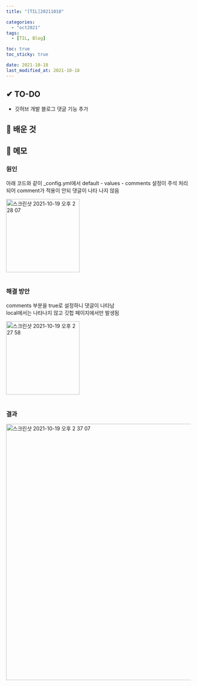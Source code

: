 ```yaml
---
title: "[TIL]20211018"

categories:
  - "oct2021"
tags:
  - [TIL, Blog]

toc: true
toc_sticky: true

date: 2021-10-18
last_modified_at: 2021-10-18
---
```


## ✔ TO-DO

- 깃허브 개발 블로그 댓글 기능 추가
## 💾 배운 것

## 📝 메모
### 원인
아래 코드와 같이 _config.yml에서 default - values - comments 설정이 주석 처리되어 comment가 적용이 안되 댓글이 나타 나지 않음

<img width="200" alt="스크린샷 2021-10-19 오후 2 28 07" src="https://user-images.githubusercontent.com/44824320/137849090-ca701cb2-f01c-43e3-aefc-196a31ccab04.png">
 
<br />
<br />

### 해결 방안
comments 부분을 true로 설정하니 댓글이 나타남   
local에서는 나타나지 않고 깃헙 페이지에서만 발생됨

<img width="200" alt="스크린샷 2021-10-19 오후 2 27 58" src="https://user-images.githubusercontent.com/44824320/137849094-818999f4-c713-4c26-9840-ea594ea0da08.png">

<br />
<br />

### 결과
<img width="700" alt="스크린샷 2021-10-19 오후 2 37 07" src="https://user-images.githubusercontent.com/44824320/137850107-206e40c3-2ba7-4137-81a7-cda5f0abefbc.png">
